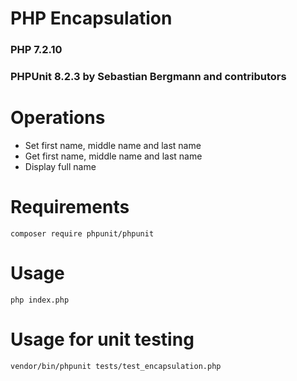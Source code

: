 # PHP Encapsulation  
### PHP 7.2.10  
### PHPUnit 8.2.3 by Sebastian Bergmann and contributors  

# Operations  

* Set first name, middle name and last name  
* Get first name, middle name and last name  
* Display full name  

# Requirements  
`composer require phpunit/phpunit`  

# Usage  
```
php index.php  
```

# Usage for unit testing     
```
vendor/bin/phpunit tests/test_encapsulation.php  
```
